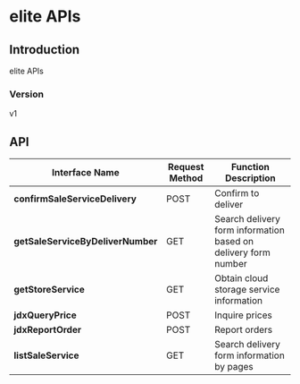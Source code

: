 # elite APIs


## Introduction
elite APIs


### Version
v1


## API
|Interface Name|Request Method|Function Description|
|---|---|---|
|**confirmSaleServiceDelivery**|POST|Confirm to deliver|
|**getSaleServiceByDeliverNumber**|GET|Search delivery form information based on delivery form number|
|**getStoreService**|GET|Obtain cloud storage service information|
|**jdxQueryPrice**|POST|Inquire prices|
|**jdxReportOrder**|POST|Report orders|
|**listSaleService**|GET|Search delivery form information by pages|
